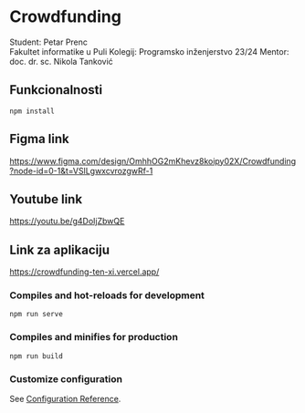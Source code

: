 # Crowdfunding

Student: Petar Prenc <br>
Fakultet informatike u Puli
Kolegij: Programsko inženjerstvo 23/24
Mentor: doc. dr. sc. Nikola Tanković

## Funkcionalnosti
```
npm install
```

## Figma link

https://www.figma.com/design/OmhhOG2mKhevz8koipy02X/Crowdfunding?node-id=0-1&t=VSlLgwxcvrozgwRf-1

## Youtube link

https://youtu.be/g4DoIjZbwQE

## Link za aplikaciju

https://crowdfunding-ten-xi.vercel.app/

### Compiles and hot-reloads for development
```
npm run serve
```

### Compiles and minifies for production
```
npm run build
```

### Customize configuration
See [Configuration Reference](https://cli.vuejs.org/config/).
